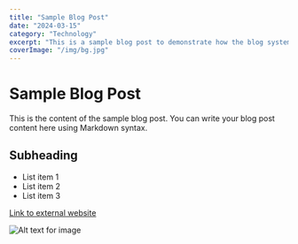 ```yaml
---
title: "Sample Blog Post"
date: "2024-03-15"
category: "Technology"
excerpt: "This is a sample blog post to demonstrate how the blog system works."
coverImage: "/img/bg.jpg"
---
```


# Sample Blog Post

This is the content of the sample blog post. You can write your blog post content here using Markdown syntax.

## Subheading

- List item 1
- List item 2
- List item 3

[Link to external website](https://example.com)

![Alt text for image](/images/sample-image.jpg)
